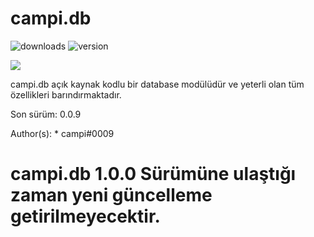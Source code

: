 # campi.db

![downloads](https://img.shields.io/npm/dt/campi.db) ![version](https://img.shields.io/npm/v/campi.db?color=%2351F9C0&label=version)

<img src="https://nodei.co/npm/campi.db.png?downloads=true&downloadRank=true&stars=true">

campi.db açık kaynak kodlu bir database modülüdür ve yeterli olan tüm özellikleri barındırmaktadır.

Son sürüm: 0.0.9

Author(s):
    * campi#0009



# campi.db 1.0.0 Sürümüne ulaştığı zaman yeni güncelleme getirilmeyecektir.
